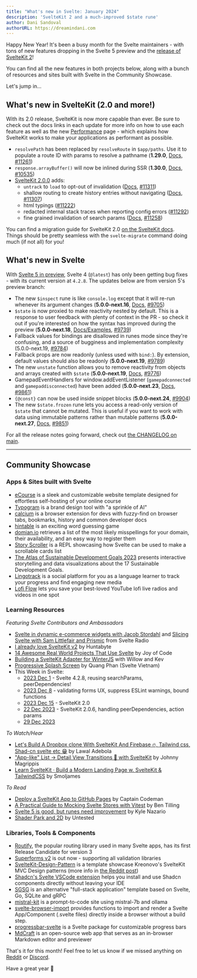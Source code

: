 ```yaml
---
title: "What's new in Svelte: January 2024"
description: 'SvelteKit 2 and a much-improved $state rune'
author: Dani Sandoval
authorURL: https://dreamindani.com
---
```


Happy New Year! It's been a busy month for the Svelte maintainers - with tons of new features dropping in the Svelte 5 preview and the [release of SvelteKit 2](https://svelte.dev/blog/sveltekit-2)!

You can find all the new features in both projects below, along with a bunch of resources and sites built with Svelte in the Community Showcase.

Let's jump in...

## What's new in SvelteKit (2.0 and more!)

With its 2.0 release, SvelteKit is now more capable than ever. Be sure to check out the docs links in each update for more info on how to use each feature as well as the new [Performance](/docs/kit/performance) page - which explains how SvelteKit works to make your applications as performant as possible.

- `resolvePath` has been replaced by `resolveRoute` in `$app/paths`. Use it to populate a route ID with params to resolve a pathname (**1.29.0**, [Docs](/docs/kit/$app-paths#resolveRoute), [#11261](https://github.com/sveltejs/kit/pull/11261))
- `response.arrayBuffer()` will now be inlined during SSR (**1.30.0**, [Docs](/docs/kit/load#making-fetch-requests), [#10535](https://github.com/sveltejs/kit/pull/10535))
- [SvelteKit 2.0.0](https://github.com/sveltejs/kit/blob/main/packages/kit/CHANGELOG.md#200) adds:
  - `untrack` to `load` to opt-out of invalidation ([Docs](/docs/kit/load#rerunning-load-functions-untracking-dependencies), [#11311](https://github.com/sveltejs/kit/pull/11311))
  - shallow routing to create history entries without navigating ([Docs](/docs/kit/shallow-routing), [#11307](https://github.com/sveltejs/kit/pull/11307))
  - html typings ([#11222](https://github.com/sveltejs/kit/pull/11222))
  - redacted internal stack traces when reporting config errors ([#11292](https://github.com/sveltejs/kit/pull/11292))
  - fine grained invalidation of search params ([Docs](/docs/kit/load#rerunning-load-functions), [#11258](https://github.com/sveltejs/kit/pull/11258))

You can find a migration guide for SvelteKit 2.0 [on the SvelteKit docs](/docs/kit/migrating-to-sveltekit-2). Things should be pretty seamless with the `svelte-migrate` command doing much (if not all) for you!

## What's new in Svelte

With [Svelte 5 in preview](https://svelte-5-preview.vercel.app/docs/introduction), Svelte 4 (`@latest`) has only been getting bug fixes - with its current version at `4.2.8`. The updates below are from version 5's preview branch:

- The new `$inspect` rune is like `console.log` except that it will re-run whenever its argument changes (**5.0.0-next.16**, [Docs](https://svelte-5-preview.vercel.app/docs/runes#inspect), [#9705](https://github.com/sveltejs/svelte/pull/9705))
- `$state` is now proxied to make reactivity nested by default. This is a response to user feedback with plenty of context in the PR - so check it out if you're interested on how the syntax has improved during the preview (**5.0.0-next.18**, [Docs/Examples](https://svelte-5-preview.vercel.app/docs/fine-grained-reactivity), [#9739](https://github.com/sveltejs/svelte/pull/9739))
- Fallback values for bindings are disallowed in runes mode since they're confusing, and a source of bugginess and implementation complexity (5.0.0-next.19, [#9784](https://github.com/sveltejs/svelte/pull/9784))
- Fallback props are now readonly (unless used with `bind:`). By extension, default values should also be readonly (**5.0.0-next.19**, [#9789](https://github.com/sveltejs/svelte/pull/9789))
- The new `unstate` function allows you to remove reactivity from objects and arrays created with `$state` (**5.0.0-next.19**, [Docs](https://svelte-5-preview.vercel.app/docs/functions#unstate), [#9776](https://github.com/sveltejs/svelte/pull/9776))
- GamepadEventHandlers for window.addEventListener (`gamepadconnected` and `gamepaddisconnected`) have been added (**5.0.0-next.23**, [Docs](https://developer.mozilla.org/en-US/docs/Web/API/GamepadEvent), [#9861](https://github.com/sveltejs/svelte/pull/9861))
- `{@const}` can now be used inside snippet blocks (**5.0.0-next.24**, [#9904](https://github.com/sveltejs/svelte/pull/9904))
- The new `$state.frozen` rune lets you access a read-only version of `$state` that cannot be mutated. This is useful if you want to work with data using immutable patterns rather than mutable patterns (**5.0.0-next.27**, [Docs](https://svelte-5-preview.vercel.app/docs/runes#state-frozen), [#9851](https://github.com/sveltejs/svelte/pull/9851))

For all the release notes going forward, check out [the CHANGELOG on main](https://github.com/sveltejs/svelte/blob/main/packages/svelte/CHANGELOG.md).

---

## Community Showcase

### Apps & Sites built with Svelte

- [eCourse](https://github.com/Ilyas-Codes/eCourse) is a sleek and customizable website template designed for effortless self-hosting of your online course
- [Typogram](https://typogram.co/) is a brand design tool with "a sprinkle of AI"
- [calcium](https://github.com/ethanlynn/calcium) is a browser extension for devs with fuzzy-find on browser tabs, bookmarks, history
  and common developer docs
- [hintable](https://github.com/willuhmjs/hintable) is an exciting word guessing game
- [domian.io](https://domian.io/) retrieves a list of the most likely misspellings for your domain, their availability, and an easy way to register them
- [Story Scroller](https://svelte.dev/repl/6182be0c3ada4a15b5046f7d0d031727?version=4.2.8) is a REPL showcasing how Svelte can be used to make a scrollable cards list
- [The Atlas of Sustainable Development Goals 2023](https://datatopics.worldbank.org/sdgatlas?lang=en) presents interactive storytelling and data visualizations about the 17 Sustainable Development Goals.
- [Lingotrack](https://lingotrack.com/) is a social platform for you as a language learner to track your progress and find engaging new media
- [Lofi Flow](https://github.com/nico-mayer/lofi-flow) lets you save your best-loved YouTube lofi live radios and videos in one spot

### Learning Resources

_Featuring Svelte Contributors and Ambassadors_

- [Svelte in dynamic e-commerce widgets with Jacob Stordahl](https://www.svelteradio.com/episodes/svelte-in-dynamic-e-commerce-widgets-with-jacob-stordahl) and [Slicing Svelte with Sam Littlefair and Prismic](https://www.svelteradio.com/episodes/slicing-svelte-with-sam-littlefair-and-prismic) from Svelte Radio
- [I already love SvelteKit v2](https://www.youtube.com/watch?v=B19DEGEclfk) by Huntabyte
- [14 Awesome Real World Projects That Use Svelte](https://www.youtube.com/watch?v=E9HxrW5yivs) by Joy of Code
- [Building a SvelteKit Adapter for WinterJS](https://www.youtube.com/watch?v=8HaAagG6V-Q) with Willow and Kev
- [Progressive Splash Screen](https://www.sveltevietnam.dev/en/blog/20231220-behind-the-screen-progressive-splashscreen) by Quang Phan (Svelte Vietnam)
- This Week in Svelte:
  - [2023 Dec 1](https://www.youtube.com/watch?v=GH5NxbdCZ74) - Svelte 4.2.8, reusing searchParams, peerDependencies!
  - [2023 Dec 8](https://www.youtube.com/watch?v=kgrIhRQ9sh8) - validating forms UX, suppress ESLint warnings, bound functions
  - [2023 Dec 15](https://www.youtube.com/watch?v=57tawstksmc) - SvelteKit 2.0
  - [22 Dec 2023](https://www.youtube.com/watch?v=O5ElGJICg0s) - SvelteKit 2.0.6, handling peerDependencies, action params
  - [29 Dec 2023](https://www.youtube.com/watch?v=byeF6ECbvGY)

_To Watch/Hear_

- [Let's Build A Dropbox clone With SvelteKit And Firebase 🔥, Tailwind css, Shad-cn svelte etc 😁](https://www.youtube.com/watch?v=6RhSzX7Ac0k) by Lawal Adebola
- ["App-like" List → Detail View Transitions 🦸 with SvelteKit](https://www.youtube.com/watch?v=suuxXrMs5P4) by Johnny Magrippis
- [Learn SvelteKit · Build a Modern Landing Page w. SvelteKit & TailwindCSS](https://www.youtube.com/watch?v=N6wf2QXEHYk) by Smoljames

_To Read_

- [Deploy a SvelteKit App to GitHub Pages](https://www.captaincodeman.com/deploy-a-sveltekit-app-to-github-pages) by Captain Codeman
- [A Practical Guide to Mocking Svelte Stores with Vitest](https://bentilling.com/a-practical-guide-to-mocking-svelte-stores-with-vitest) by Ben Tilling
- [Svelte 5 is good, but runes need improvement](https://kylenazario.com/blog/svelte-5-runes-impressions) by Kyle Nazario
- [Shader Park and 2D](https://untested.sonnet.io/Shader+Park+and+2D) by Untested

### Libraries, Tools & Components

- [Routify](https://routify.dev/blog/routify-3-release-candidate), the popular routing library used in many Svelte apps, has its first Release Candidate for version 3
- [Superforms v2](https://blog.encodeart.dev/superforms-v2-supporting-all-validation-libraries) is out now - supporting all validation libraries
- [SvelteKit-Design-Pattern](https://github.com/Kreonovo/SvelteKit-Design-Pattern) is a template showcase Kreonovo's SvelteKit MVC Design patterns (more info in [the Reddit post](https://www.reddit.com/r/sveltejs/comments/18ndcd8/our_design_pattern_for_sveltekit_how_we_organize/))
- [Shadcn's Svelte VSCode extension](https://github.com/selemondev/vscode-shadcn-svelte) helps you install and use Shadcn components directly without leaving your IDE
- [SGSG](https://github.com/mpiorowski/sgsg) is an alternative "full-stack application" template based on Svelte, Go, SQLite and gRPC
- [mistral-kit](https://github.com/kevmodrome/mistral-kit) is a prompt-to-code site using mistral-7b and ollama
- [svelte-browser-import](https://github.com/repalash/svelte-browser-import) provides functions to import and render a Svelte App/Component (.svelte files) directly inside a browser without a build step.
- [progressbar-svelte](https://www.npmjs.com/package/progressbar-svelte) is a Svelte package for customizable progress bars
- [MdCraft](https://github.com/lovelindhoni/mdcraft) is an open-source web app that serves as an in-browser Markdown editor and previewer

That's it for this month! Feel free to let us know if we missed anything on [Reddit](https://www.reddit.com/r/sveltejs/) or [Discord](https://discord.gg/svelte).

Have a great year 🥳
